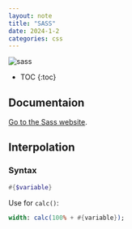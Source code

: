 ```yaml
---
layout: note
title: "SASS"
date: 2024-1-2
categories: css
---
```


![sass](https://sass-lang.com/assets/img/logos/logo.svg)

- TOC
{:toc}

## Documentaion

[Go to the Sass website](https://sass-lang.com/).

## Interpolation

### Syntax

```sass
#{$variable}
```

Use for `calc()`:

```sass
width: calc(100% + #{variable});
```
